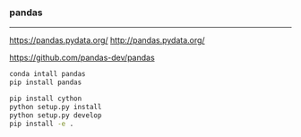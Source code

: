 ### pandas
---
https://pandas.pydata.org/
http://pandas.pydata.org/

https://github.com/pandas-dev/pandas

```sh
conda intall pandas
pip install pandas

pip install cython
python setup.py install
python setup.py develop
pip install -e .
```

```
```

```
```



